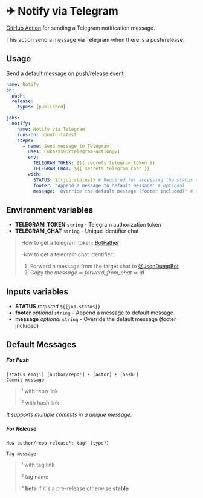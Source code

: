 # ✈ Notify via Telegram
[GitHub Action](https://github.com/features/actions) for sending a Telegram notification message.

This action send a message via Telegram when there is a push/release.

## Usage
Send a default message on push/release event:
```yaml
name: Notify
on:
  push:
  release:
    types: [published]

jobs:
  notify:
    name: Notify via Telegram
    runs-on: ubuntu-latest
    steps:
      - name: Send message to Telegram
        uses: Lukasss93/telegram-action@v1
        env:
          TELEGRAM_TOKEN: ${{ secrets.telegram_token }}
          TELEGRAM_CHAT: ${{ secrets.telegram_chat }}
        with: 
          STATUS: ${{job.status}} # Required for accessing the status of certain job
          footer: 'Append a message to default message' # Optional
          message: 'Override the default message (footer included)' # Optional

```

## Environment variables

- **TELEGRAM_TOKEN** `string` - Telegram authorization token
- **TELEGRAM_CHAT** `string` - Unique identifier chat

>How to get a telegram token: [BotFather](https://core.telegram.org/bots#6-botfather)
>
>How to get a telegram chat identifier:
> 
>1. Forward a message from the target chat to [@JsonDumpBot](https://telegram.me/JsonDumpBot) 
>2. Copy the *message* ➡ *forward_from_chat* ➡ **id**


## Inputs variables

- **STATUS** *required* `${{job.status}}`
- **footer** *optional* `string` - Append a message to default message
- **message** *optional* `string` - Override the default message (footer included)

## Default Messages

##### For Push

```
[status emoji] [author/repo¹] • [actor] • [hash²]
Commit message
```
>¹ with repo link
>
>² with hash link 

*It supports multiple commits in a unique message.*

##### For Release

```
New author/repo release¹: tag² (type³)

Tag message
```
>¹ with tag link
>
>² tag name
>
>³ **beta** if it's a pre-release otherwise **stable**
